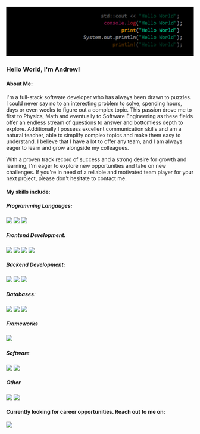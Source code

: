 ![](my-github-banner.png)

### Hello World, I'm Andrew!

#### About Me:
I'm a full-stack software developer who has always been drawn to puzzles. I could never say no to an interesting problem to solve, spending hours, days or even weeks to figure out a complex topic. This passion drove me to first to Physics, Math and eventually to Software Engineering as these fields offer an endless stream of questions to answer and bottomless depth to explore. Additionally I possess excellent communication skills and am a natural teacher, able to simplify complex topics and make them easy to understand. I believe that I have a lot to offer any team, and I am always eager to learn and grow alongside my colleagues.

With a proven track record of success and a strong desire for growth and learning, I'm eager to explore new opportunities and take on new challenges. If you're in need of a reliable and motivated team player for your next project, please don't hesitate to contact me.

#### My skills include:
##### Programming Langauges:

[<img src="https://img.shields.io/badge/Python-3776AB?style=for-the-badge&logo=python&logoColor=white"/>]()
[<img src="https://img.shields.io/badge/C++-00599C?style=for-the-badge&logo=cplusplus&logoColor=white"/>]()
[<img src="https://img.shields.io/badge/JavaScript-F7DF1E?style=for-the-badge&logo=javascript&logoColor=black"/>]()

##### Frontend Development:

[<img src="https://img.shields.io/badge/HTML-E34F26?style=for-the-badge&logo=html5&logoColor=white"/>]()
[<img src="https://img.shields.io/badge/CSS-1572B6?style=for-the-badge&logo=css3&logoColor=white"/>]()
[<img src="https://img.shields.io/badge/Bootstrap-7952B3?style=for-the-badge&logo=bootstrap&logoColor=white"/>]()
[<img src="https://img.shields.io/badge/React-61DAFB?style=for-the-badge&logo=react&logoColor=black"/>]()

##### Backend Development:

[<img src="https://img.shields.io/badge/Node.js-339933?style=for-the-badge&logo=nodedotjs&logoColor=white"/>]()
[<img src="https://img.shields.io/badge/Express-000000?style=for-the-badge&logo=express&logoColor=white"/>]()
[<img src="https://img.shields.io/badge/GraphQL-E10098?style=for-the-badge&logo=graphql&logoColor=black"/>]()

##### Databases:

[<img src="https://img.shields.io/badge/MongoDB-47A248?style=for-the-badge&logo=mongodb&logoColor=white"/>]()
[<img src="https://img.shields.io/badge/PostgreSQL-4169E1?style=for-the-badge&logo=postgresql&logoColor=white"/>]()
[<img src="https://img.shields.io/badge/sqlite-%2307405e.svg?style=for-the-badge&logo=sqlite&logoColor=white"/>]()

##### Frameworks

[<img src="https://img.shields.io/badge/Flask-000000?style=for-the-badge&logo=flask&logoColor=white"/>]()

##### Software

[<img src="https://img.shields.io/badge/Visual%20Studio%20Code-0078d7.svg?style=for-the-badge&logo=visual-studio-code&logoColor=white"/>]()
[<img src="https://img.shields.io/badge/Postman-FF6C37?style=for-the-badge&logo=postman&logoColor=white"/>]()

##### Other

[<img src="https://img.shields.io/badge/git-%23F05033.svg?style=for-the-badge&logo=git&logoColor=white"/>]()
[<img src="https://img.shields.io/badge/github-%23121011.svg?style=for-the-badge&logo=github&logoColor=white"/>]()

<!--
#### Repositories Pinned:
- <a href="https://github.com/Hmlynch/Online-Store-Ecommerce-Case-Study">Case Study: Online Store Data</a>
- <a href="https://github.com/Hmlynch/Python-Practice">Python Practice: API Calling, Numpy, Pandas</a>
- <a href="https://github.com/Hmlynch/Code-Wars-Problems">CodeWars: Python Practice Problems</a>
- <a href="https://github.com/Hmlynch/Flask_Capstone_Project">Capstone Project: Flask Movie Search Application</a>
- <a href="https://github.com/Hmlynch/Excel-Fundamentals">Excel Fundamentals</a>
- <a href="https://github.com/Hmlynch/Tableau-Fundamentals">Tableau Fundamentals</a>
-->

#### Currently looking for career opportunities. Reach out to me on:
[<a href="https://www.linkedin.com/in/andrii-grytsenko/"><img src="https://img.shields.io/badge/LinkedIn-blue?style=for-the-badge&logo=LinkedIn&logoColor=white"/></a>]()
